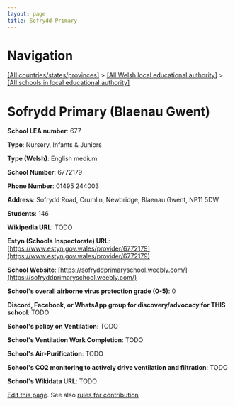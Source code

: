 ```yaml
---
layout: page
title: Sofrydd Primary
---
```

# Navigation

[[All countries/states/provinces]](../../..) > [[All Welsh local educational authority]](../..) > [[All schools in local educational authority]](..)

# Sofrydd Primary (Blaenau Gwent)

**School LEA number**: 677

**Type**: Nursery, Infants & Juniors

**Type (Welsh)**: English medium

**School Number**: 6772179

**Phone Number**: 01495 244003

**Address**: Sofrydd Road, Crumlin, Newbridge, Blaenau Gwent, NP11 5DW

**Students**: 146

**Wikipedia URL**: TODO

**Estyn (Schools Inspectorate) URL**: [https://www.estyn.gov.wales/provider/6772179](https://www.estyn.gov.wales/provider/6772179)

**School Website**: [https://sofryddprimaryschool.weebly.com/](https://sofryddprimaryschool.weebly.com/)

**School's overall airborne virus protection grade (0-5)**: 0

**Discord, Facebook, or WhatsApp group for discovery/advocacy for THIS school**: TODO

**School's policy on Ventilation**: TODO

**School's Ventilation Work Completion**: TODO

**School's Air-Purification**: TODO

**School's CO2 monitoring to actively drive ventilation and filtration**: TODO

**School's Wikidata URL**: TODO




[Edit this page](https://github.com/ventilate-schools/Wales/edit/prif/./Blaenau_Gwent/Sofrydd_Primary.md). See also [rules for contribution](../../../contribution-rules/)
